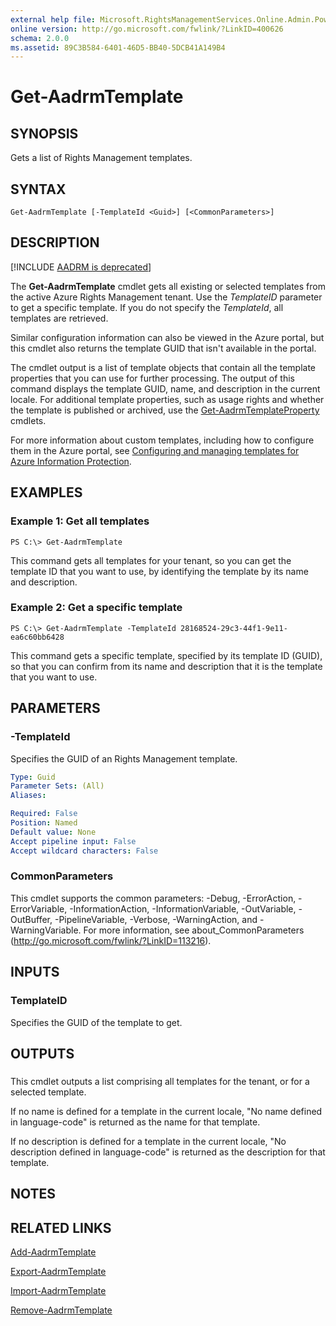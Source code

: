 ```yaml
---
external help file: Microsoft.RightsManagementServices.Online.Admin.PowerShell.dll-Help.xml
online version: http://go.microsoft.com/fwlink/?LinkID=400626
schema: 2.0.0
ms.assetid: 89C3B584-6401-46D5-BB40-5DCB41A149B4
---
```


# Get-AadrmTemplate

## SYNOPSIS
Gets a list of Rights Management templates.

## SYNTAX

```
Get-AadrmTemplate [-TemplateId <Guid>] [<CommonParameters>]
```

## DESCRIPTION
[!INCLUDE [AADRM is deprecated](../includes/aadrm-deprecated.md)]

The **Get-AadrmTemplate** cmdlet gets all existing or selected templates from the active Azure Rights Management tenant. Use the *TemplateID* parameter to get a specific template. If you do not specify the *TemplateId*, all templates are retrieved.

Similar configuration information can also be viewed in the Azure portal, but this cmdlet also returns the template GUID that isn't available in the portal.

The cmdlet output is a list of template objects that contain all the template properties that you can use for further processing. The output of this command displays the template GUID, name, and description in the current locale. For additional template properties, such as usage rights and whether the template is published or archived, use the [Get-AadrmTemplateProperty](./Get-AadrmTemplateProperty.md) cmdlets.

For more information about custom templates, including how to configure them in the Azure portal, see [Configuring and managing templates for Azure Information Protection](/information-protection/deploy-use/configure-policy-templates).

## EXAMPLES

### Example 1: Get all templates
```
PS C:\> Get-AadrmTemplate
```

This command gets all templates for your tenant, so you can get the template ID that you want to use, by identifying the template by its name and description.

### Example 2: Get a specific template
```
PS C:\> Get-AadrmTemplate -TemplateId 28168524-29c3-44f1-9e11-ea6c60bb6428
```

This command gets a specific template, specified by its template ID (GUID), so that you can confirm from its name and description that it is the template that you want to use.

## PARAMETERS

### -TemplateId
Specifies the GUID of an Rights Management template.

```yaml
Type: Guid
Parameter Sets: (All)
Aliases:

Required: False
Position: Named
Default value: None
Accept pipeline input: False
Accept wildcard characters: False
```

### CommonParameters
This cmdlet supports the common parameters: -Debug, -ErrorAction, -ErrorVariable, -InformationAction, -InformationVariable, -OutVariable, -OutBuffer, -PipelineVariable, -Verbose, -WarningAction, and -WarningVariable. For more information, see about_CommonParameters (http://go.microsoft.com/fwlink/?LinkID=113216).

## INPUTS

### TemplateID
Specifies the GUID of the template to get.

## OUTPUTS

###  
This cmdlet outputs a list comprising all templates for the tenant, or for a selected template.

If no name is defined for a template in the current locale, "No name defined in language-code" is returned as the name for that template.

If no description is defined for a template in the current locale, "No description defined in language-code" is returned as the description for that template.

## NOTES

## RELATED LINKS

[Add-AadrmTemplate](./Add-AadrmTemplate.md)

[Export-AadrmTemplate](./Export-AadrmTemplate.md)

[Import-AadrmTemplate](./Import-AadrmTemplate.md)

[Remove-AadrmTemplate](./Remove-AadrmTemplate.md)